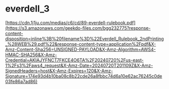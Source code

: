# everdell_3

[https://cdn.1j1ju.com/medias/c6/cd/89-everdell-rulebook.pdf](https://s3.amazonaws.com/geekdo-files.com/bgg232775?response-content-disposition=inline%3B%20filename%3D%22Everdell_Rulebook_2ndPrinting_%28WEB%29.pdf%22&response-content-type=application%2Fpdf&X-Amz-Content-Sha256=UNSIGNED-PAYLOAD&X-Amz-Algorithm=AWS4-HMAC-SHA256&X-Amz-Credential=AKIAJYFNCT7FKCE4O6TA%2F20240720%2Fus-east-1%2Fs3%2Faws4_request&X-Amz-Date=20240720T201109Z&X-Amz-SignedHeaders=host&X-Amz-Expires=120&X-Amz-Signature=174e93d4b10ba08c8b22cde26a8fbbc74d6a10e62ac76245c0de03fe86a7ad86)
